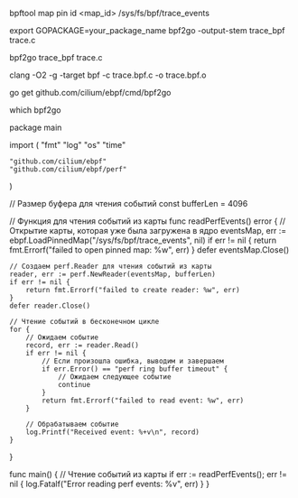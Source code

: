 

bpftool map pin id <map_id> /sys/fs/bpf/trace_events


export GOPACKAGE=your_package_name
bpf2go -output-stem trace_bpf trace.c

bpf2go trace_bpf trace.c





clang -O2 -g -target bpf -c trace.bpf.c -o trace.bpf.o

go get github.com/cilium/ebpf/cmd/bpf2go

which bpf2go


package main

import (
	"fmt"
	"log"
	"os"
	"time"

	"github.com/cilium/ebpf"
	"github.com/cilium/ebpf/perf"
)

// Размер буфера для чтения событий
const bufferLen = 4096

// Функция для чтения событий из карты
func readPerfEvents() error {
	// Открытие карты, которая уже была загружена в ядро
	eventsMap, err := ebpf.LoadPinnedMap("/sys/fs/bpf/trace_events", nil)
	if err != nil {
		return fmt.Errorf("failed to open pinned map: %w", err)
	}
	defer eventsMap.Close()

	// Создаем perf.Reader для чтения событий из карты
	reader, err := perf.NewReader(eventsMap, bufferLen)
	if err != nil {
		return fmt.Errorf("failed to create reader: %w", err)
	}
	defer reader.Close()

	// Чтение событий в бесконечном цикле
	for {
		// Ожидаем событие
		record, err := reader.Read()
		if err != nil {
			// Если произошла ошибка, выводим и завершаем
			if err.Error() == "perf ring buffer timeout" {
				// Ожидаем следующее событие
				continue
			}
			return fmt.Errorf("failed to read event: %w", err)
		}

		// Обрабатываем событие
		log.Printf("Received event: %+v\n", record)
	}
}

func main() {
	// Чтение событий из карты
	if err := readPerfEvents(); err != nil {
		log.Fatalf("Error reading perf events: %v", err)
	}
}
